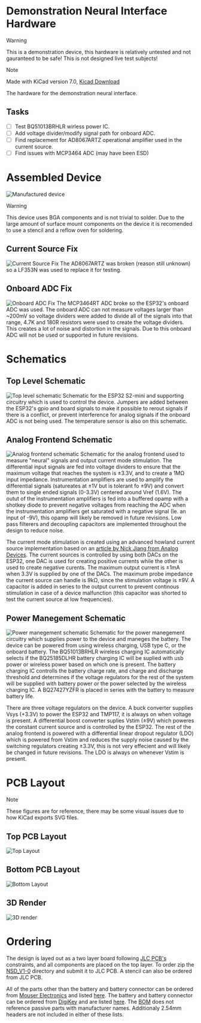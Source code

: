 # Demonstration Neural Interface Hardware
>[!warning]
>This is a demonstration device, this hardware is relatively untested and not gauranteed to be safe! This is not designed live test subjects!

>[!note]
>Made with KiCad version 7.0,  [Kicad Download](https://www.kicad.org/download/)

The hardware for the demonstration neural interface.

## Tasks
- [ ] Test BQ51013BRHLR wirless power IC.
- [ ] Add voltage divider/modify signal path for onboard ADC.
- [ ] Find replacement for AD8067ARTZ operational amplifier used in the current source.
- [ ] Find issues with MCP3464 ADC (may have been ESD)

# Assembled Device
![Manufactured device](/Figures/manufactured_device.jpg)
>[!warning]
>This device uses BGA components and is not trivial to solder. Due to the large amount of surface mount components on the device it is recomended to use a stencil and a reflow oven for soldering.

## Current Source Fix
![Current Source Fix](/Figures/current_source_fix.jpg)
The AD8067ARTZ was broken (reason still unknown) so a LF353N was used to replace it for testing.

## Onboard ADC Fix
![ Onboard ADC Fix](/Figures/onboard_adc_fix.jpg)
The MCP3464RT ADC broke so the ESP32's onboard ADC was used. The onboard ADC can not measure voltages larger than ~200mV so voltage dividers were added to divide all of the signals into that range, 4.7K and 180R resistors were used to create the voltage dividers. This creates a lot of noise and distortion in the signals. Due to this onboard ADC will not be used or supported in future revisions.

# Schematics
## Top Level Schematic
![Top level schematic](/Figures/Neural_Interface.svg)
Schematic for the ESP32 S2-mini and supporting circuitry which is used to control the device. Jumpers are added between the ESP32's gpio and board signals to make it possible to rerout signals if there is a conflict, or prevent interference for analog signals if the onboard ADC is not being used. The temperature sensor is also on this schematic.

## Analog Frontend Schematic
![Analog frontend schematic](/Figures/Neural_Interface-Analog_Frontend.svg)
Schematic for the analog frontend used to measure "neural" signals and output current mode stimulation. The differential input signals are fed into voltage dividers to ensure that the maximum voltage that reaches the system is ±3.3V, and to create a 1MΩ input impedance. Instrumentation amplifiers are used to amplify the differential signals (satureates at ±1V but is tolerant fo ±9V) and convert them to single ended signals (0-3.3V) centered around Vref (1.6V). The outut of the instrumentation amplifiers is fed into a buffered opamp with a shotkey diode to prevent negative voltages from reaching the ADC when the instrumentation amplifiers get saturated with a negative signal (Ie. an input of -9V), this opamp will likely be removed in future revisions. Low pass filterers and decoupling capacitors are implemented throughout the design to reduce noise.

The current mode stimulation is created using an advanced howland current source implementation based on an [article by Nick Jiang from Analog Devices](https://www.analog.com/en/resources/analog-dialogue/articles/a-large-current-source-with-high-accuracy-and-fast-settling.html). The current sources is controlled by using both DACs on the ESP32, one DAC is used for creating positive currents while the other is used to create negative curents. The maximum output current is ±1mA when 3.3V is supplied by one of the DACs. The maximum probe impedance the current source can handle is 9kΩ, since the stimulation voltage is ±9V. A capacitor is added in series to the output current to prevent continous stimulation in case of a device malfunction (this capacitor was shorted to test the current source at low frequencies).

## Power Manegement Schematic
![Power manegement schematic](/Figures/Neural_Interface-Power_Manegement.svg)
Schematic for the power manegement circuitry which supplies power to the device and maneges the battery. The device can be powered from using wireless charging, USB type C, or the onboard battery. The BQ51013BRHLR wireless charging IC automatically selects if the BQ25185DLHR battery charging IC will be suplied with usb power or wireless power based on which one is present. The battery charging IC controlls the battery charge rate, and charge and discharge threshold and determines if the voltage regulators for the rest of the system will be supplied with battery power or the power selected by the wireless charging IC. A BQ27427YZFR is placed in series with the battery to measure battery life.

There are three voltage regulators on the device. A buck converter supplies Vsys (+3.3V) to power the ESP32 and TMP117, it is always on when voltage is present. A differential boost converter suplies Vstim (±9V) which poweres the constant current source and is controlled by the ESP32. The rest of the analog frontend is powered with a differential linear dropout regulator (LDO) which is powered from Vstim and reduces the supply noise caused by the switching regulators creating ±3.3V, this is not very effecient and will likely be changed in future revisions. The LDO is always on whenever Vstim is present.

# PCB Layout

>[!note]
>These figures are for reference, there may be some visual issues due to how KiCad exports SVG files.

## Top PCB Layout
![Top Layout](/Figures/Neural_Interface-layout_top.svg)

## Bottom PCB Layout
![Bottom Layout](/Figures/Neural_Interface-layout_bottom.svg)

## 3D Render
![3D render](/Figures/Neural_Interface_Render.png)

# Ordering
The design is layed out as a two layer board following [JLC PCB's](https://jlcpcb.com/) constraints, and all components are placed on the top layer. To order zip the [NSD_V1-0](Hardware/NSD_V1-0) directory and submit it to JLC PCB. A stencil can also be ordered from JLC PCB.

All of the parts other than the battery and battery connector can be ordered from [Mouser Electronics](https://www.mouser.com/) and listed [here](Hardware/MouserPartsOrder.xls). The battery and battery connector can be ordered from [DigiKey](https://www.digikey.com/) and are listed [here](Hardware/DigiKeyPartsOrder.xlsx). The [BOM](Hardware/BOM.csv) does not reference passive parts with manufacturer names. Additionaly 2.54mm headers are not included in either of these lists.



